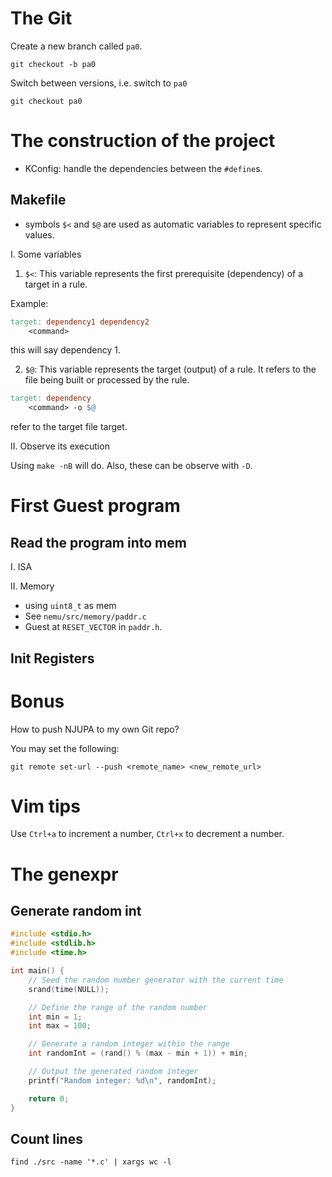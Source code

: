 # The Git 

Create a new branch called `pa0`. 
```shell
git checkout -b pa0
```

Switch between versions, i.e. switch to `pa0` 
```shell
git checkout pa0
```

# The construction of the project
- KConfig: handle the dependencies between the `#define`s.

## Makefile 

- symbols `$<` and `$@` are used as automatic variables to represent specific values.

I. Some variables

1. `$<`: This variable represents the first prerequisite (dependency) of a target in a rule.

Example: 
```makefile
target: dependency1 dependency2
    <command>
```
this will say dependency 1. 

2. `$@`: This variable represents the target (output) of a rule. It refers to the file being built or processed by the rule. 

```makefile
target: dependency
    <command> -o $@
```
refer to the target file target.

II. Observe its execution

Using `make -nB` will do. Also, these can be observe with `-D`. 

#  First Guest program

## Read the program into mem

I. ISA 

II. Memory 

- using `uint8_t` as mem 
- See `nemu/src/memory/paddr.c` 
- Guest at `RESET_VECTOR` in `paddr.h`. 

## Init Registers

# Bonus

How to push NJUPA to my own Git repo? 

You may set the following: 
```shell
git remote set-url --push <remote_name> <new_remote_url>
```

# Vim tips

Use `Ctrl+a` to increment a number, `Ctrl+x` to decrement a number. 

# The genexpr 

## Generate random int 

```c
#include <stdio.h>
#include <stdlib.h>
#include <time.h>

int main() {
    // Seed the random number generator with the current time
    srand(time(NULL));

    // Define the range of the random number
    int min = 1;
    int max = 100;

    // Generate a random integer within the range
    int randomInt = (rand() % (max - min + 1)) + min;

    // Output the generated random integer
    printf("Random integer: %d\n", randomInt);

    return 0;
}
```

## Count lines 

```shell
find ./src -name '*.c' | xargs wc -l
```

